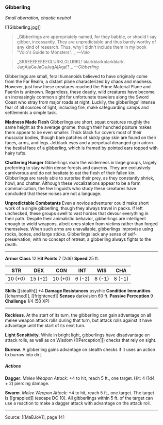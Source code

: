 ### Gibberling
_Small aberration, chaotic neutral_

![[Gibberling.jpg]]

> _Gibberlings are appropriately named, for they babble, or should I say gibber, incessantly. They are unpredictable and thus barely worthy of any kind of research. Thus, why I didn't include them in my book "Volo's Guide to Monsters".
_
> _—Volo_

> _SKREEEEEEEEGLURKLGLURKL! blarkblarkblarkblark. JagAjaGaJaGaJagAjAga!?
_
> _—Gibberling_

Gibberlings are small, feral humanoids believed to have originally come from the Far Realm, a distant plane characterized by chaos and madness. However, just how these creatures reached the Prime Material Plane and Faerûn is unknown. Regardless, these deadly, wild creatures have become an increasingly common sight for unfortunate travelers along the Sword Coast who stray from major roads at night. Luckily, the gibberlings' intense fear of all sources of light, including fire, make safeguarding camps and settlements a simple task.

**Madness Made Flesh** Gibberlings are short, squat creatures roughly the same height as the average gnome, though their hunched posture makes them appear to be even smaller. Thick black fur covers most of their muscular bodies, though bare patches of sickly gray skin are found on their faces, arms, and legs. Jetblack eyes and a perpetual deranged grin adorn the bestial face of a gibberling, which is framed by pointed ears topped with hairy tufts.


**Chattering Hunger** Gibberlings roam the wilderness in large groups, largely preferring to stay within dense forests and caverns. They are exclusively carnivorous and do not hesitate to eat the flesh of their fallen kin. Gibberlings are rarely able to surprise their prey, as they constantly shriek, howl, and chatter. Although these vocalizations appear to be a form communication, the few linguists who study these creatures have concluded that these noises are not a language.


**Unpredictable Combatants** Even a novice adventurer could make short work of a single gibberling, though they always travel in packs. If left unchecked, these groups swell to vast hordes that devour everything in their path. Despite their animalistic behavior, gibberlings are intelligent enough to wield weapons, albeit ones stolen from victims rather than forged themselves. When such arms are unavailable, gibberlings improvise using rocks, bones, and large sticks. Gibberlings lack any sense of self-preservation; with no concept of retreat, a gibberling always fights to the death.






---

**Armor Class** 12
**Hit Points** 7 (2d6)
**Speed** 25 ft.

| STR     | DEX     | CON     | INT     | WIS     | CHA     |
|---------|---------|---------|---------|---------|---------|
| 10 (+0) | 15 (+2) | 10 (+0) | 6 (-2) | 8 (-1) | 8 (-1) |

**Skills** [[stealth]] +4
**Damage Resistances** psychic
**Condition Immunities** [[charmed]], [[frightened]]
**Senses** darkvision 60 ft.
**Passive Perception** 9
**Challenge** 1/4 (50 XP)

---

**Reckless**. At the start of its turn, the gibberling can gain advantage on all melee weapon attack rolls during that turn, but attack rolls against it have advantage until the start of its next turn.

**Light Sensitivity**. While in bright light, gibberlings have disadvantage on attack rolls, as well as on Wisdom ([[Perception]]) checks that rely on sight.

**Burrow**. A gibberling gains advantage on stealth checks if it uses an action to burrow into dirt.

##### Actions
**Dagger**. _Melee Weapon Attack:_ +4 to hit, reach 5 ft., one target. Hit: 4 (1d4 + 2) piercing damage.

**Swarm**. _Melee Weapon Attack:_ +4 to hit, reach 5 ft., one target. The target is [[grappled]] (escape DC 10). All gibberlings within 5 ft. of the target can use a reaction to make a dagger attack with advantage on the attack roll.


---

Source: [[MaBJoV]], page 141